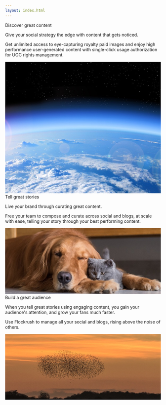 ```yaml
---
layout: index.html
---
```


<!-- Discover - Tell a story - Build great Audiences -Promote Home Page -->

 <div class="ui vertical stripe segment">
  <div class="ui stackable grid smallpadding-left-right">
  <div class="eight wide left aligned column nopadding-left-right">
  <div class="ui fluid image">
  <div class="ui ribbon label transparent-ribbon">
  <div class="ui h-bold">
           Discover great content
         </div>
  <p class="p-em-166">
           Give your social strategy the edge with content that gets noticed.
         </p>
  <p>Get unlimited access to eye-capturing royalty paid images and enjoy high performance user-generated content with single-click usage authorization for UGC rights management.
         </p>
</div>
  <img src="/img/Earth-discover-great-content-flockrush.jpg" alt="Earth Flockrush Discover Great Content">
</div>
</div>
  <div class="eight wide left aligned column smallpadding-left-right">
  <div class="two column row">
  <div class="column">
  <div class="ui fluid image">
  <div class="ui transparent-ribbon ribbon label">
  <div class="ui h-bold">
               Tell great stories</div>
  <p class="p-em-166">
               Live your brand through curating great content.</p>
  <p>Free your team to compose and curate across <span class="p-notchup">social</span>  and <span class="p-notchup">blogs</span>, at scale with ease, telling your story through your best performing content.</p>
</div>
  <img src="/img/DogCat-tell-a-story-flockrush.jpg" alt="Dog Cats Flockrush Tell a Great Story">
</div>
</div>
  <div class="column">
  <div class="ui fluid image">
  <div class="ui transparent-ribbon  ribbon label" <div="">
  <div class="ui h-bold">
               Build a great audience</div>
  <p class="p-em-166">
               When you tell great stories using engaging content, you gain your audience's attention, and grow your fans much faster.
             </p>
  <p>Use Flockrush to manage all your <span class="p-notchup">social</span>  and <span class="p-notchup">blogs</span>, rising above the noise of others.</p>
</div>
  <img src="/img/Starlings-build-a-great-audience-flockrush.jpg" alt="Starling Flockrush Build a Great Audience">
</div>
</div>
</div>
</div>
</div>
</div>

